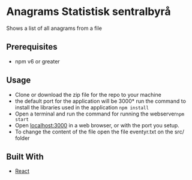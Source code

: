 # Anagrams Statistisk sentralbyrå 
Shows a list of all anagrams from a file
 ## Prerequisites
 * npm v6 or greater
 
 ## Usage
 * Clone or download the zip file for the repo to your machine
 * the default port for the application will be 3000* run the command to install the libraries used in the application 
 `npm install`
 * Open a terminal and run the command for running the webserver`npm start`
 * Open  [localhost:3000](https://localhost:3000/webapp) in a web browser, or with the port you setup.
 * To change the content of the file open the file eventyr.txt on the src/ folder
 ## Built With
 * [React](https://reactjs.org/)
 